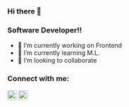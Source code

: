 ### Hi there 👋 

### Software Developer!!

- 🔭 I’m currently working on Frontend
- 🌱 I’m currently learning M.L.
- 👯 I’m looking to collaborate

### Connect with me:

[<img align="left" alt="salvadormartn3z | Twitter" width="22px" src="https://cdn.jsdelivr.net/npm/simple-icons@v3/icons/twitter.svg" />][twitter]
[<img align="left" alt="Salvador Martinez | LinkedIn" width="22px" src="https://cdn.jsdelivr.net/npm/simple-icons@v3/icons/linkedin.svg" />][linkedin]

[twitter]: https://twitter.com/salvadormartn3z
[linkedin]:  https://www.linkedin.com/in/salvador-martinez-85a09b198/
